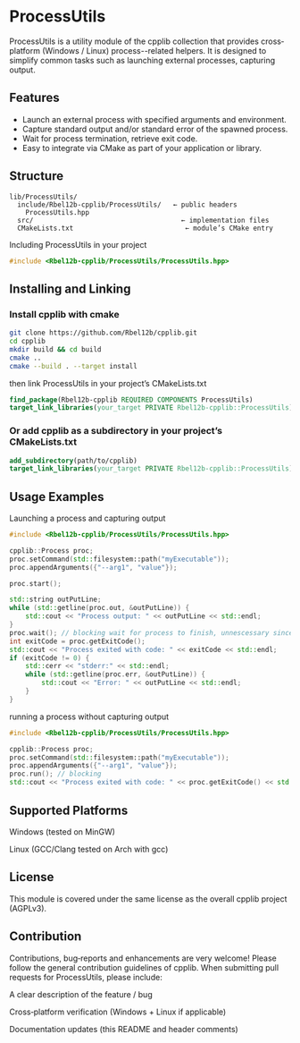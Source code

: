 # ProcessUtils

ProcessUtils is a utility module of the cpplib collection that provides cross‐platform (Windows / Linux) process--related helpers. It is designed to simplify common tasks such as launching external processes, capturing output.

## Features

- Launch an external process with specified arguments and environment.
- Capture standard output and/or standard error of the spawned process.
- Wait for process termination, retrieve exit code.
- Easy to integrate via CMake as part of your application or library.

## Structure

```text
lib/ProcessUtils/
  include/Rbel12b-cpplib/ProcessUtils/   ← public headers
    ProcessUtils.hpp
  src/                                     ← implementation files
  CMakeLists.txt                            ← module’s CMake entry
```

Including ProcessUtils in your project

```cpp
#include <Rbel12b-cpplib/ProcessUtils/ProcessUtils.hpp>
```

## Installing and Linking

### Install cpplib with cmake

```bash
git clone https://github.com/Rbel12b/cpplib.git
cd cpplib
mkdir build && cd build
cmake ..
cmake --build . --target install
```

then link ProcessUtils in your project’s CMakeLists.txt

```cmake
find_package(Rbel12b-cpplib REQUIRED COMPONENTS ProcessUtils)
target_link_libraries(your_target PRIVATE Rbel12b-cpplib::ProcessUtils)
```

### Or add cpplib as a subdirectory in your project’s CMakeLists.txt

```cmake
add_subdirectory(path/to/cpplib)
target_link_libraries(your_target PRIVATE Rbel12b-cpplib::ProcessUtils)
```

## Usage Examples

Launching a process and capturing output

```cpp
#include <Rbel12b-cpplib/ProcessUtils/ProcessUtils.hpp>

cpplib::Process proc;
proc.setCommand(std::filesystem::path("myExecutable"));
proc.appendArguments({"--arg1", "value"});

proc.start();

std::string outPutLine;
while (std::getline(proc.out, &outPutLine)) {
    std::cout << "Process output: " << outPutLine << std::endl;
}
proc.wait(); // blocking wait for process to finish, unnescessary since output reading already blocks until EOF
int exitCode = proc.getExitCode();
std::cout << "Process exited with code: " << exitCode << std::endl;
if (exitCode != 0) {
    std::cerr << "stderr:" << std::endl;
    while (std::getline(proc.err, &outPutLine)) {
        std::cout << "Error: " << outPutLine << std::endl;
    }
}
```

running a process without capturing output

```cpp
#include <Rbel12b-cpplib/ProcessUtils/ProcessUtils.hpp>

cpplib::Process proc;
proc.setCommand(std::filesystem::path("myExecutable"));
proc.appendArguments({"--arg1", "value"});
proc.run(); // blocking
std::cout << "Process exited with code: " << proc.getExitCode() << std::endl;
```

## Supported Platforms

Windows (tested on MinGW)

Linux (GCC/Clang tested on Arch with gcc)

## License

This module is covered under the same license as the overall cpplib project (AGPLv3).

## Contribution

Contributions, bug‐reports and enhancements are very welcome!
Please follow the general contribution guidelines of cpplib.
When submitting pull requests for ProcessUtils, please include:

A clear description of the feature / bug

Cross‐platform verification (Windows + Linux if applicable)

Documentation updates (this README and header comments)

